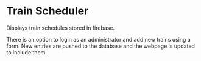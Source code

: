 # Train Scheduler
Displays train schedules stored in firebase.

There is an option to login as an administrator and add new trains using a form. New entries are pushed to the database and the webpage is updated to include them.

